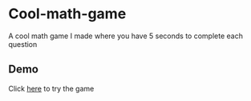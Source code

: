 # Cool-math-game
 A cool math game I made where you have 5 seconds to complete each question

## Demo
Click [here](https://sazie101.github.io/Cool-math-game/index) to try the game